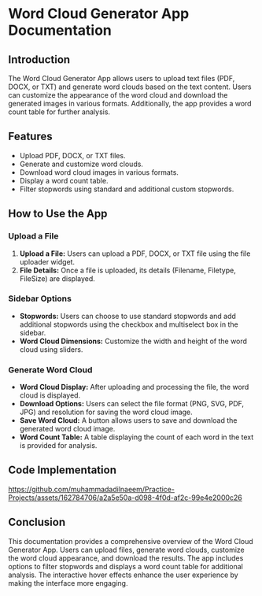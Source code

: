 # **Word Cloud Generator App Documentation**

## **Introduction**
The Word Cloud Generator App allows users to upload text files (PDF, DOCX, or TXT) and generate word clouds based on the text content. Users can customize the appearance of the word cloud and download the generated images in various formats. Additionally, the app provides a word count table for further analysis.

## **Features**
- Upload PDF, DOCX, or TXT files.
- Generate and customize word clouds.
- Download word cloud images in various formats.
- Display a word count table.
- Filter stopwords using standard and additional custom stopwords.

## **How to Use the App**

### **Upload a File**
1. **Upload a File:** Users can upload a PDF, DOCX, or TXT file using the file uploader widget.
2. **File Details:** Once a file is uploaded, its details (Filename, Filetype, FileSize) are displayed.

### **Sidebar Options**
- **Stopwords:** Users can choose to use standard stopwords and add additional stopwords using the checkbox and multiselect box in the sidebar.
- **Word Cloud Dimensions:** Customize the width and height of the word cloud using sliders.

### **Generate Word Cloud**
- **Word Cloud Display:** After uploading and processing the file, the word cloud is displayed.
- **Download Options:** Users can select the file format (PNG, SVG, PDF, JPG) and resolution for saving the word cloud image.
- **Save Word Cloud:** A button allows users to save and download the generated word cloud image.
- **Word Count Table:** A table displaying the count of each word in the text is provided for analysis.

## **Code Implementation**
https://github.com/muhammadadilnaeem/Practice-Projects/assets/162784706/a2a5e50a-d098-4f0d-af2c-99e4e2000c26

## **Conclusion**
This documentation provides a comprehensive overview of the Word Cloud Generator App. Users can upload files, generate word clouds, customize the word cloud appearance, and download the results. The app includes options to filter stopwords and displays a word count table for additional analysis. The interactive hover effects enhance the user experience by making the interface more engaging.
